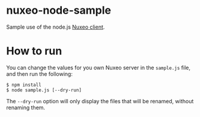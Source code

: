 # nuxeo-node-sample

Sample use of the node.js [Nuxeo client](https://github.com/nuxeo/nuxeo-js-client).

# How to run

You can change the values for you own Nuxeo server in the `sample.js` file, and then run the following:

    $ npm install
    $ node sample.js [--dry-run]

The `--dry-run` option will only display the files that will be renamed, without renaming them.

